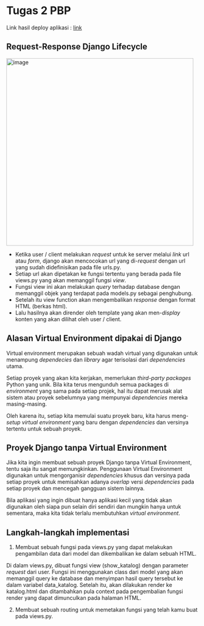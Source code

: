 # Tugas 2 PBP
Link hasil deploy aplikasi : [link](https://tugas-django-bryan-1.herokuapp.com/katalog/)

## Request-Response Django Lifecycle
<img width="491" alt="image" src="https://user-images.githubusercontent.com/88226713/189522302-0e3f9028-ca2e-4a72-8cd2-399cc94abaa2.png">

* Ketika user / client melakukan _request_ untuk ke server melalui _link_ url atau _form_, django akan mencocokan url yang di-_request_ dengan url yang sudah didefinisikan pada file urls.py.
* Setiap url akan dipetakan ke fungsi tertentu yang berada pada file views.py yang akan memanggil fungsi _view_. 
* Fungsi view ini akan melakukan _query_ terhadap database dengan memanggil objek yang terdapat pada models.py sebagai penghubung. 
* Setelah itu view function akan mengembalikan _response_  dengan format HTML (berkas html).
* Lalu hasilnya akan dirender oleh template yang akan men-_display_ konten yang akan dilihat oleh user / client.

## Alasan Virtual Environment dipakai di Django
Virtual environment merupakan sebuah wadah virtual yang digunakan untuk menampung _dependecies_ dan _library_ agar terisolasi dari _dependencies_ utama. 

Setiap proyek yang akan kita kerjakan, memerlukan _third-party packages_ Python yang unik. Bila kita terus mengunduh semua packages di _environment_ yang sama pada setiap projek, hal itu dapat merusak alat sistem atau proyek sebelumnya yang mempunyai _dependencies_ mereka masing-masing.

Oleh karena itu, setiap kita memulai suatu proyek baru, kita harus meng-_setup_ _virtual environment_ yang baru dengan _dependencies_ dan versinya tertentu untuk sebuah proyek. 

## Proyek Django tanpa Virtual Environment
Jika kita ingin membuat sebuah proyek Django tanpa Virtual Environment, tentu saja itu sangat memungkinkan. Penggunaan Virtual Environment digunakan untuk mengorganisir _dependencies_ khusus dan versinya pada setiap proyek untuk memisahkan adanya _overlap_ versi _dependencies_ pada setiap proyek dan mencegah gangguan sistem lainnya.

Bila aplikasi yang ingin dibuat hanya aplikasi kecil yang tidak akan digunakan oleh siapa pun selain diri sendiri dan mungkin hanya untuk sementara, maka kita tidak terlalu membutuhkan _virtual environment_.

## Langkah-langkah implementasi
1. Membuat sebuah fungsi pada views.py yang dapat melakukan pengambilan data dari model dan dikembalikan ke dalam sebuah HTML.

Di dalam views.py, dibuat fungsi view (show_katalog) dengan parameter _request_ dari user. Fungsi ini menggunakan class dari model yang akan memanggil query ke database dan menyimpan hasil query tersebut ke dalam variabel data_katalog. Setelah itu, akan dilakukan render ke katalog.html dan ditambahkan pula context pada pengembalian fungsi render yang dapat dimunculkan pada halaman HTML. 

2. Membuat sebuah routing untuk memetakan fungsi yang telah kamu buat pada views.py.
